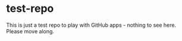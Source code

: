 # test-repo
This is just a test repo to play with GitHub apps - nothing to see here.
Please move along.